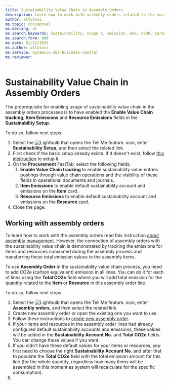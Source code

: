 ```yaml
---
title: Sustainability Value Chain in Assembly Orders
description: Learn how to work with assembly orders related to the sustainability value chain process.
author: altotovi
ms.topic: conceptual
ms.devlang: al
ms.search.keywords: Sustainability, scope 3, emission, GHG, CSRD, carbon, CO2, value chain, assembly
ms.search.form: 900
ms.date: 01/22/2025
ms.author: altotovi
ms.service: dynamics-365-business-central
ms.reviewer: 
---
```



# Sustainability Value Chain in Assembly Orders   

The preprequisite for enabling usage of sustainability value chain in the assembly orders processes is to have enabled the **Enable Value Chain tracking**, **Item Emissions** and **Resource Emissions** fields in the **Sustainability Setup**.  

To do so, follow next steps:   

1. Select the ![Lightbulb that opens the Tell Me feature.](media/ui-search/search_small.png "Tell me what you want to do") icon, enter **Sustainability Setup**, and then select the related link. 
2. First check if the basic setup already exists. If it doesn't exist, follow [this intstruction](finance-sustainability-setup.md) to setup it.  
3. On the **Procurement** FastTab, select the following fields:
   1. **Enable Value Chain tracking** to enable sustainability value entries postings through value chain operations and the visibility of these fields in operational documents and journals.
   2. **Item Emissions** to enable default sustainability account and emissions on the **Item** card.
   3. **Resource Emissions** to enable default sustainability account and emissions on the **Resource** card.
5. Close the page.   

## Working with assembly orders  

To learn how to work with the assembly orders read this instruction [about assembly management](assembly-assemble-items.md). However, the connection of assembly orders with the sustainability value chain is demonstrated by tracking the emissions for items and resources consumed during the assembly process and transferring these total emission values to the assembly items.  

To use **Assembly Order** in the sustainability value chain process, you need to add CO2e (carbon equivalent) emission in all lines. You can do it for each of lines using the **Total CO2e** field where you will add total emission for the quantity related to the **Item** or **Resource** in this assembly order line.   

To do so, follow next steps:   

1. Select the ![Lightbulb that opens the Tell Me feature.](media/ui-search/search_small.png "Tell me what you want to do") icon, enter **Assembly orders**, and then select the related link.
2. Create new assembly order or open the existing one you want to use.   
3. Follow these instructions to [create new assembly order](assembly-how-to-assemble-items.md#to-assemble-an-item-to-stock).   
4. If your items and resources in the assembly order lines had already configured default sustainability accounts and emissions, these values will be added in the **Sustainability Account No.** and **Total CO2e** fields. You can change these values if you want. 
5. If you didn't have these default values for your items or resources, you first need to choose the right **Sustainability Account No.** and after that to populate the **Total CO2e** field with the total emission amount for this line (for the whole quantity, regardless how many items will be assembled in this moment as system will recalculate for the specific consumption). 
6. 
